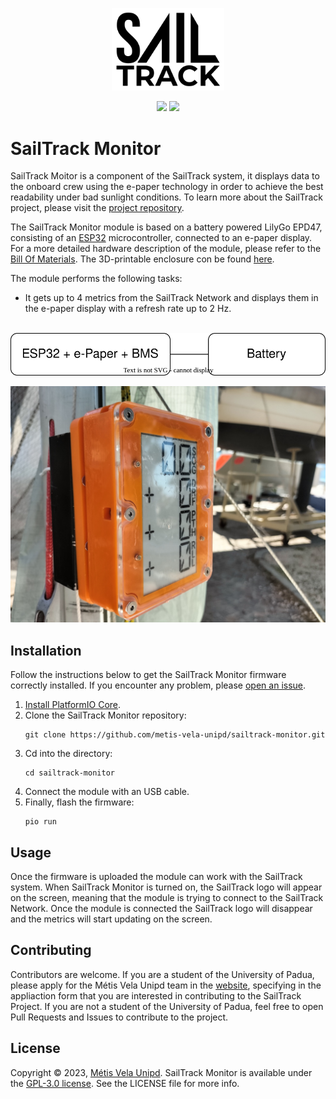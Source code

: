 <p align="center">
  <img src="https://raw.githubusercontent.com/metis-vela-unipd/sailtrack/main/Assets/SailTrack%20Logo.svg" width="180">
</p>

<p align="center">
  <img src="https://img.shields.io/github/license/metis-vela-unipd/sailtrack-monitor" />
  <img src="https://img.shields.io/github/v/release/metis-vela-unipd/sailtrack-monitor" />
</p>

# SailTrack Monitor

SailTrack Moitor is a component of the SailTrack system, it displays data to the onboard crew using the e-paper technology in order to achieve the best readability under bad sunlight conditions. To learn more about the SailTrack project, please visit the [project repository](https://github.com/metis-vela-unipd/sailtrack).

The SailTrack Monitor module is based on a battery powered LilyGo EPD47, consisting of an [ESP32](https://www.espressif.com/en/products/socs/esp32) microcontroller, connected to an e-paper display. For a more detailed hardware description of the module, please refer to the [Bill Of Materials](hardware/BOM.csv). The 3D-printable enclosure con be found [here](hardware/STL).

The module performs the following tasks:

* It gets up to 4 metrics from the SailTrack Network and displays them in the e-paper display with a refresh rate up to 2 Hz.

<p align="center">
  <br/>
  <img src="hardware/Connection Diagram.svg">
</p>

![module-image](hardware/Module%20Image.jpg)

## Installation

Follow the instructions below to get the SailTrack Monitor firmware correctly installed. If you encounter any problem, please [open an issue](https://github.com/metis-vela-unipd/sailtrack-monitor/issues/new).

1. [Install PlatformIO Core](https://docs.platformio.org/en/latest/core/installation/index.html).
2. Clone the SailTrack Monitor repository:
   ```
   git clone https://github.com/metis-vela-unipd/sailtrack-monitor.git 
   ``` 
3. Cd into the directory:
   ```
   cd sailtrack-monitor
   ```
4. Connect the module with an USB cable.
5. Finally, flash the firmware:
   ```
   pio run
   ```

## Usage

Once the firmware is uploaded the module can work with the SailTrack system. When SailTrack Monitor is turned on, the SailTrack logo will appear on the screen, meaning that the module is trying to connect to the SailTrack Network. Once the module is connected the SailTrack logo will disappear and the metrics will start updating on the screen.

## Contributing

Contributors are welcome. If you are a student of the University of Padua, please apply for the Métis Vela Unipd team in the [website](http://metisvela.dii.unipd.it), specifying in the appliaction form that you are interested in contributing to the SailTrack Project. If you are not a student of the University of Padua, feel free to open Pull Requests and Issues to contribute to the project.

## License

Copyright © 2023, [Métis Vela Unipd](https://github.com/metis-vela-unipd). SailTrack Monitor is available under the [GPL-3.0 license](https://www.gnu.org/licenses/gpl-3.0.en.html). See the LICENSE file for more info.

